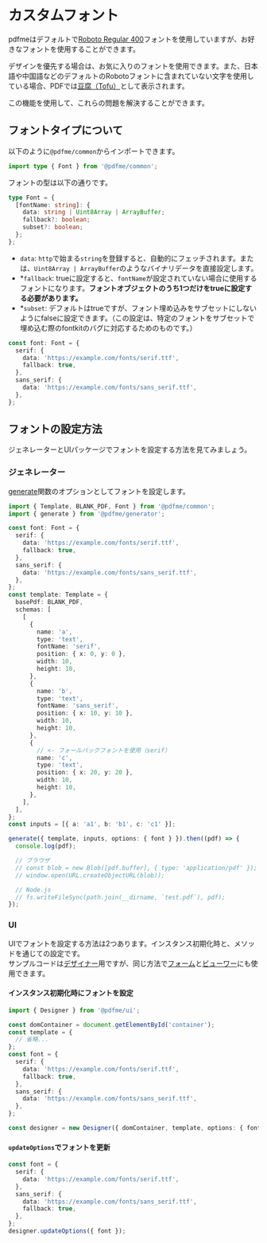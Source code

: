 # カスタムフォント

pdfmeはデフォルトで[Roboto Regular 400](https://fonts.google.com/specimen/Roboto)フォントを使用していますが、お好きなフォントを使用することができます。

デザインを優先する場合は、お気に入りのフォントを使用できます。また、日本語や中国語などのデフォルトのRobotoフォントに含まれていない文字を使用している場合、PDFでは[豆腐（Tofu）](https://fonts.google.com/knowledge/glossary/tofu)として表示されます。

この機能を使用して、これらの問題を解決することができます。

## フォントタイプについて

以下のように`@pdfme/common`からインポートできます。

```ts
import type { Font } from '@pdfme/common';
```

フォントの型は以下の通りです。

```ts
type Font = {
  [fontName: string]: {
    data: string | Uint8Array | ArrayBuffer;
    fallback?: boolean;
    subset?: boolean;
  };
};
```
- `data`: `http`で始まる`string`を登録すると、自動的にフェッチされます。または、`Uint8Array | ArrayBuffer`のようなバイナリデータを直接設定します。
- \*`fallback`: trueに設定すると、`fontName`が設定されていない場合に使用するフォントになります。**フォントオブジェクトのうち1つだけをtrueに設定する必要があります。**
- \*`subset`: デフォルトはtrueですが、フォント埋め込みをサブセットにしないようにfalseに設定できます。（この設定は、特定のフォントをサブセットで埋め込む際のfontkitのバグに対応するためのものです。）

```ts
const font: Font = {
  serif: {
    data: 'https://example.com/fonts/serif.ttf',
    fallback: true,
  },
  sans_serif: {
    data: 'https://example.com/fonts/sans_serif.ttf',
  },
};
```

## フォントの設定方法

ジェネレーターとUIパッケージでフォントを設定する方法を見てみましょう。

### ジェネレーター

[generate](/docs/getting-started#generator)関数のオプションとしてフォントを設定します。

```ts
import { Template, BLANK_PDF, Font } from '@pdfme/common';
import { generate } from '@pdfme/generator';

const font: Font = {
  serif: {
    data: 'https://example.com/fonts/serif.ttf',
    fallback: true,
  },
  sans_serif: {
    data: 'https://example.com/fonts/sans_serif.ttf',
  },
};
const template: Template = {
  basePdf: BLANK_PDF,
  schemas: [
    [
      {
        name: 'a',
        type: 'text',
        fontName: 'serif',
        position: { x: 0, y: 0 },
        width: 10,
        height: 10,
      },
      {
        name: 'b',
        type: 'text',
        fontName: 'sans_serif',
        position: { x: 10, y: 10 },
        width: 10,
        height: 10,
      },
      {
        // <- フォールバックフォントを使用（serif）
        name: 'c',
        type: 'text',
        position: { x: 20, y: 20 },
        width: 10,
        height: 10,
      },
    ],
  ],
};
const inputs = [{ a: 'a1', b: 'b1', c: 'c1' }];

generate({ template, inputs, options: { font } }).then((pdf) => {
  console.log(pdf);

  // ブラウザ
  // const blob = new Blob([pdf.buffer], { type: 'application/pdf' });
  // window.open(URL.createObjectURL(blob));

  // Node.js
  // fs.writeFileSync(path.join(__dirname, `test.pdf`), pdf);
});
```

### UI

UIでフォントを設定する方法は2つあります。インスタンス初期化時と、メソッドを通じての設定です。  
サンプルコードは[デザイナー](/docs/getting-started#designer)用ですが、同じ方法で[フォーム](/docs/getting-started#form)と[ビューワー](/docs/getting-started#viewer)にも使用できます。

#### インスタンス初期化時にフォントを設定

```ts
import { Designer } from '@pdfme/ui';

const domContainer = document.getElementById('container');
const template = {
  // 省略...
};
const font = {
  serif: {
    data: 'https://example.com/fonts/serif.ttf',
    fallback: true,
  },
  sans_serif: {
    data: 'https://example.com/fonts/sans_serif.ttf',
  },
};

const designer = new Designer({ domContainer, template, options: { font } });
```

#### `updateOptions`でフォントを更新

```ts
const font = {
  serif: {
    data: 'https://example.com/fonts/serif.ttf',
  },
  sans_serif: {
    data: 'https://example.com/fonts/sans_serif.ttf',
    fallback: true,
  },
};
designer.updateOptions({ font });
```
